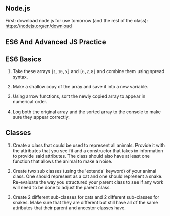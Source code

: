 ## Node.js

First: download node.js for use tomorrow (and the rest of the class): https://nodejs.org/en/download
## ES6 And Advanced JS Practice

## ES6 Basics

1. Take these arrays `[1,10,5]` and `[6,2,8]` and combine them using spread syntax.

2. Make a shallow copy of the array and save it into a new variable.

3. Using arrow functions, sort the newly copied array to appear in numerical order.

4. Log both the original array and the sorted array to the console to make sure they appear correctly.

## Classes

1. Create a class that could be used to represent all animals. Provide it with the attributes that you see fit and a constructor that takes in information to provide said attributes. The class should also have at least one function that allows the animal to make a noise.

2. Create two sub classes (using the 'extends' keyword) of your animal class. One should represent as a cat and one should represent a snake. Re-evaluate the way you structured your parent class to see if any work will need to be done to adjust the parent class.

3. Create 2 different sub-classes for cats and 2 different sub-classes for snakes. Make sure that they are different but still have all of the same attributes that their parent and ancestor classes have.